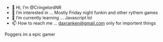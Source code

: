 - 👋 Hi, I’m @CringelordNR
- 👀 I’m interested in ...
Mostly Friday night funkin and other rythem games
- 🌱 I’m currently learning ...
Javascript lol
- 📫 How to reach me ...
daxranken@gmail.com only for importent things

Poggers im a epic gamer
